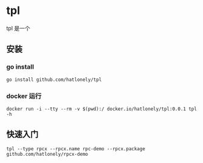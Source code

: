 # tpl

tpl 是一个

## 安装

### go install

```shell
go install github.com/hatlonely/tpl
```

### docker 运行

```shell
docker run -i --tty --rm -v $(pwd):/ docker.io/hatlonely/tpl:0.0.1 tpl -h
```

## 快速入门

```shell
tpl --type rpcx --rpcx.name rpc-demo --rpcx.package github.com/hatlonely/rpcx-demo
```
